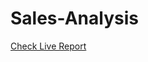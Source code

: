 # Sales-Analysis
   [Check Live Report](https://app.powerbi.com/view?r=eyJrIjoiNTZhNGQ1MzgtNWM1ZC00MzMyLTk2MzctYTkzZmM4ZDIxNDRiIiwidCI6ImM2ZTU0OWIzLTVmNDUtNDAzMi1hYWU5LWQ0MjQ0ZGM1YjJjNCJ9)
